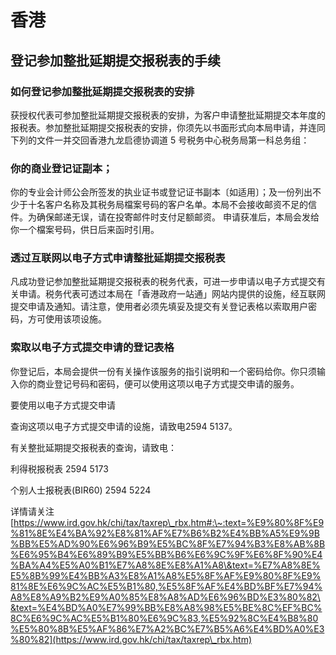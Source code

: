 # 香港

## 登记参加整批延期提交报税表的手续

### 如何登记参加整批延期提交报税表的安排

获授权代表可参加整批延期提交报税表的安排，为客户申请整批延期提交本年度的报税表。参加整批延期提交报税表的安排，你须先以书面形式向本局申请，并连同下列的文件一并交回香港九龙启德协调道 5 号税务中心税务局第一科总务组：

&#x20;

### 你的商业登记证副本；

你的专业会计师公会所签发的执业证书或登记证书副本〔如适用〕；及一份列出不少于十名客户名称及其税务局檔案号码的客户名单。本局不会接收邮资不足的信件。为确保邮递无误，请在投寄邮件时支付足额邮资。 申请获准后，本局会发给你一个檔案号码，供日后来函时引用。

&#x20;

### 透过互联网以电子方式申请整批延期提交报税表

凡成功登记参加整批延期提交报税表的税务代表，可进一步申请以电子方式提交有关申请。税务代表可透过本局在「香港政府一站通」网站内提供的设施，经互联网提交申请及通知。请注意，使用者必须先填妥及提交有关登记表格以索取用户密码，方可使用该项设施。

&#x20;

### 索取以电子方式提交申请的登记表格

你登记后，本局会提供一份有关操作该服务的指引说明和一个密码给你。你只须输入你的商业登记号码和密码，便可以使用这项以电子方式提交申请的服务。

要使用以电子方式提交申请

&#x20;

查询这项以电子方式提交申请的设施，请致电2594 5137。

有关整批延期提交报税表的查询，请致电：

利得税报税表 2594 5173

个别人士报税表(BIR60) 2594 5224

详情请关注[https://www.ird.gov.hk/chi/tax/taxrep\_rbx.htm#:\~:text=%E9%80%8F%E9%81%8E%E4%BA%92%E8%81%AF%E7%B6%B2%E4%BB%A5%E9%9B%BB%E5%AD%90%E6%96%B9%E5%BC%8F%E7%94%B3%E8%AB%8B%E6%95%B4%E6%89%B9%E5%BB%B6%E6%9C%9F%E6%8F%90%E4%BA%A4%E5%A0%B1%E7%A8%8E%E8%A1%A8\&text=%E7%A8%8E%E5%8B%99%E4%BB%A3%E8%A1%A8%E5%8F%AF%E9%80%8F%E9%81%8E%E6%9C%AC%E5%B1%80,%E5%8F%AF%E4%BD%BF%E7%94%A8%E8%A9%B2%E9%A0%85%E8%A8%AD%E6%96%BD%E3%80%82\&text=%E4%BD%A0%E7%99%BB%E8%A8%98%E5%BE%8C%EF%BC%8C%E6%9C%AC%E5%B1%80%E6%9C%83,%E5%92%8C%E4%B8%80%E5%80%8B%E5%AF%86%E7%A2%BC%E7%B5%A6%E4%BD%A0%E3%80%82](https://www.ird.gov.hk/chi/tax/taxrep\_rbx.htm)
